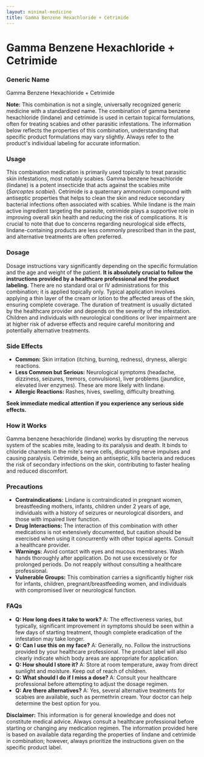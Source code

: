```yaml
---
layout: minimal-medicine
title: Gamma Benzene Hexachloride + Cetrimide
---
```


# Gamma Benzene Hexachloride + Cetrimide
### Generic Name
Gamma Benzene Hexachloride + Cetrimide

**Note:** This combination is not a single, universally recognized generic medicine with a standardized name.  The combination of gamma benzene hexachloride (lindane) and cetrimide is used in certain topical formulations, often for treating scabies and other parasitic infestations.  The information below reflects the properties of this combination, understanding that specific product formulations may vary slightly.  Always refer to the product's individual labeling for accurate information.


### Usage
This combination medication is primarily used topically to treat parasitic skin infestations, most notably scabies.  Gamma benzene hexachloride (lindane) is a potent insecticide that acts against the scabies mite (*Sarcoptes scabiei*). Cetrimide is a quaternary ammonium compound with antiseptic properties that helps to clean the skin and reduce secondary bacterial infections often associated with scabies. While lindane is the main active ingredient targeting the parasite, cetrimide plays a supportive role in improving overall skin health and reducing the risk of complications.  It is crucial to note that due to concerns regarding neurological side effects, lindane-containing products are less commonly prescribed than in the past, and alternative treatments are often preferred.


### Dosage
Dosage instructions vary significantly depending on the specific formulation and the age and weight of the patient.  **It is absolutely crucial to follow the instructions provided by a healthcare professional and the product labeling.**  There are no standard oral or IV administrations for this combination; it is applied topically only.  Typical application involves applying a thin layer of the cream or lotion to the affected areas of the skin, ensuring complete coverage. The duration of treatment is usually dictated by the healthcare provider and depends on the severity of the infestation.  Children and individuals with neurological conditions or liver impairment are at higher risk of adverse effects and require careful monitoring and potentially alternative treatments.


### Side Effects
* **Common:** Skin irritation (itching, burning, redness), dryness, allergic reactions.
* **Less Common but Serious:** Neurological symptoms (headache, dizziness, seizures, tremors, convulsions), liver problems (jaundice, elevated liver enzymes).  These are more likely with lindane.
* **Allergic Reactions:**  Rashes, hives, swelling, difficulty breathing.

**Seek immediate medical attention if you experience any serious side effects.**


### How it Works
Gamma benzene hexachloride (lindane) works by disrupting the nervous system of the scabies mite, leading to its paralysis and death.  It binds to chloride channels in the mite's nerve cells, disrupting nerve impulses and causing paralysis. Cetrimide, being an antiseptic, kills bacteria and reduces the risk of secondary infections on the skin, contributing to faster healing and reduced discomfort.


### Precautions
* **Contraindications:**  Lindane is contraindicated in pregnant women, breastfeeding mothers, infants, children under 2 years of age, individuals with a history of seizures or neurological disorders, and those with impaired liver function.
* **Drug Interactions:**  The interaction of this combination with other medications is not extensively documented, but caution should be exercised when using it concurrently with other topical agents. Consult a healthcare provider.
* **Warnings:** Avoid contact with eyes and mucous membranes. Wash hands thoroughly after application. Do not use excessively or for prolonged periods.  Do not reapply without consulting a healthcare professional.
* **Vulnerable Groups:**  This combination carries a significantly higher risk for infants, children, pregnant/breastfeeding women, and individuals with compromised liver or neurological function.


### FAQs
* **Q: How long does it take to work?** A: The effectiveness varies, but typically, significant improvement in symptoms should be seen within a few days of starting treatment, though complete eradication of the infestation may take longer.
* **Q: Can I use this on my face?** A:  Generally, no.  Follow the instructions provided by your healthcare professional. The product label will also clearly indicate which body areas are appropriate for application.
* **Q: How should I store it?** A: Store at room temperature, away from direct sunlight and moisture. Keep out of reach of children.
* **Q: What should I do if I miss a dose?** A: Consult your healthcare professional before attempting to adjust the dosage regimen.
* **Q: Are there alternatives?** A: Yes, several alternative treatments for scabies are available, such as permethrin cream. Your doctor can help determine the best option for you.  


**Disclaimer:** This information is for general knowledge and does not constitute medical advice.  Always consult a healthcare professional before starting or changing any medication regimen.  The information provided here is based on available data regarding the properties of lindane and cetrimide in combination; however, always prioritize the instructions given on the specific product label.
